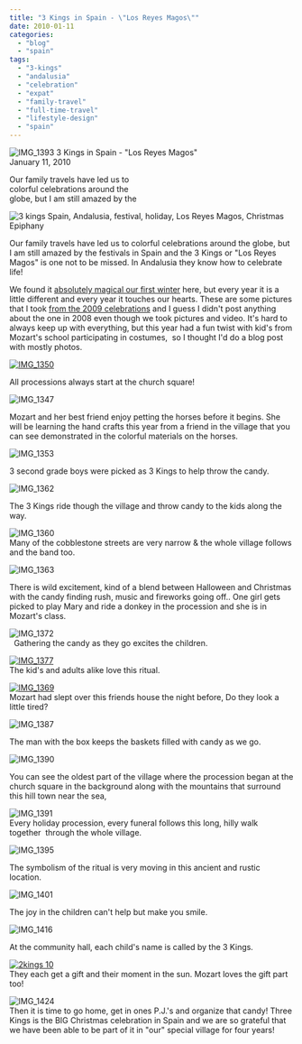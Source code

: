 ```yaml
---
title: "3 Kings in Spain - \"Los Reyes Magos\""
date: 2010-01-11
categories: 
  - "blog"
  - "spain"
tags: 
  - "3-kings"
  - "andalusia"
  - "celebration"
  - "expat"
  - "family-travel"
  - "full-time-travel"
  - "lifestyle-design"
  - "spain"
---
```


 ![IMG_1393](https://pub-ac94b3f306b24c0dba4238943c97f2e1.r2.dev/6a00e5502a95078833012876b605fd970c.jpg) 3 Kings in Spain \- "Los Reyes Magos"  
January 11, 2010

Our family travels have led us to  
colorful celebrations around the  
globe, but I am still amazed by the

<!--more-->

![3 kings Spain, Andalusia, festival, holiday, Los Reyes Magos, Christmas Epiphany](https://pub-ac94b3f306b24c0dba4238943c97f2e1.r2.dev/6a00e5502a95078833012876b606c8970c.jpg)  

Our family travels have led us to colorful celebrations around the globe, but I am still amazed by the festivals in Spain and the 3 Kings or "Los Reyes Magos" is one not to be missed. In Andalusia they know how to celebrate life!

We found it [absolutely magical our first winter](http://soultravelers3new.local/2008/12/sahara-dream.html) here, but every year it is a little different and every year it touches our hearts. These are some pictures that I took [from the 2009 celebrations](http://soultravelers3new.local/2009/01/my-entry.html#more) and I guess I didn't post anything about the one in 2008 even though we took pictures and video. It's hard to always keep up with everything, but this year had a fun twist with kid's from Mozart's school participating in costumes,  so I thought I'd do a blog post with mostly photos. 

[![IMG_1350](https://pub-ac94b3f306b24c0dba4238943c97f2e1.r2.dev/6a00e5502a950788330120a7c54118970b.jpg)](http://soultravelers3new.local/wp-content/uploads/wp-content/uploads/2025/09/6a00e5502a950788330120a7c54118970b-300x225.jpg) 

All processions always start at the church square!

![IMG_1347](https://pub-ac94b3f306b24c0dba4238943c97f2e1.r2.dev/6a00e5502a950788330120a7c5434d970b.jpg) 

Mozart and her best friend enjoy petting the horses before it begins. She will be learning the hand crafts this year from a friend in the village that you can see demonstrated in the colorful materials on the horses.

![IMG_1353](https://pub-ac94b3f306b24c0dba4238943c97f2e1.r2.dev/6a00e5502a950788330120a7c54628970b.jpg) 

3 second grade boys were picked as 3 Kings to help throw the candy.

![IMG_1362](https://pub-ac94b3f306b24c0dba4238943c97f2e1.r2.dev/6a00e5502a95078833012876c77a4a970c.jpg) 

The 3 Kings ride though the village and throw candy to the kids along the way.

![IMG_1360](https://pub-ac94b3f306b24c0dba4238943c97f2e1.r2.dev/6a00e5502a950788330120a7c54a09970b.jpg)  
Many of the cobblestone streets are very narrow & the whole village follows and the band too.

![IMG_1363](https://pub-ac94b3f306b24c0dba4238943c97f2e1.r2.dev/6a00e5502a950788330120a7c54c55970b.jpg) 

There is wild excitement, kind of a blend between Halloween and Christmas with the candy finding rush, music and fireworks going off.. One girl gets picked to play Mary and ride a donkey in the procession and she is in Mozart's class. 

[](https://pub-ac94b3f306b24c0dba4238943c97f2e1.r2.dev/6a00e5502a950788330120a7c56884970b.jpg)![IMG_1372](https://pub-ac94b3f306b24c0dba4238943c97f2e1.r2.dev/6a00e5502a95078833012876c78685970c.jpg)  
  Gathering the candy as they go excites the children.

[![IMG_1377](https://pub-ac94b3f306b24c0dba4238943c97f2e1.r2.dev/6a00e5502a95078833012876c78405970c.jpg)](http://soultravelers3new.local/wp-content/uploads/wp-content/uploads/2025/09/6a00e5502a95078833012876c78405970c.jpg)  
The kid's and adults alike love this ritual.

[![IMG_1369](https://pub-ac94b3f306b24c0dba4238943c97f2e1.r2.dev/6a00e5502a950788330120a7c55642970b.jpg)](http://soultravelers3new.local/wp-content/uploads/wp-content/uploads/2025/09/6a00e5502a950788330120a7c55642970b-300x225.jpg)  
Mozart had slept over this friends house the night before, Do they look a little tired?

![IMG_1387](https://pub-ac94b3f306b24c0dba4238943c97f2e1.r2.dev/6a00e5502a95078833012876c78b90970c.jpg) 

The man with the box keeps the baskets filled with candy as we go.

![IMG_1390](https://pub-ac94b3f306b24c0dba4238943c97f2e1.r2.dev/6a00e5502a950788330120a7c55bd5970b.jpg) 

You can see the oldest part of the village where the procession began at the church square in the background along with the mountains that surround this hill town near the sea,

![IMG_1391](https://pub-ac94b3f306b24c0dba4238943c97f2e1.r2.dev/6a00e5502a95078833012876c78ff8970c.jpg)  
Every holiday procession, every funeral follows this long, hilly walk together  through the whole village.

![IMG_1395](https://pub-ac94b3f306b24c0dba4238943c97f2e1.r2.dev/6a00e5502a95078833012876c793c1970c.jpg) 

The symbolism of the ritual is very moving in this ancient and rustic location.

![IMG_1401](https://pub-ac94b3f306b24c0dba4238943c97f2e1.r2.dev/6a00e5502a95078833012876c7956f970c.jpg) 

The joy in the children can't help but make you smile.

![IMG_1416](https://pub-ac94b3f306b24c0dba4238943c97f2e1.r2.dev/6a00e5502a95078833012876c79702970c.jpg) 

At the community hall, each child's name is called by the 3 Kings.

[![2kings 10](https://pub-ac94b3f306b24c0dba4238943c97f2e1.r2.dev/6a00e5502a95078833012876c7987b970c.jpg)](http://soultravelers3new.local/wp-content/uploads/wp-content/uploads/2025/09/6a00e5502a95078833012876c7987b970c.jpg)  
They each get a gift and their moment in the sun. Mozart loves the gift part too!

![IMG_1424](https://pub-ac94b3f306b24c0dba4238943c97f2e1.r2.dev/6a00e5502a950788330120a7c56884970b.jpg)  
Then it is time to go home, get in ones P.J.'s and organize that candy! Three Kings is the BIG Christmas celebration in Spain and we are so grateful that we have been able to be part of it in "our" special village for four years!
